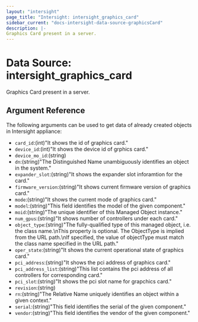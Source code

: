 ```yaml
---
layout: "intersight"
page_title: "Intersight: intersight_graphics_card"
sidebar_current: "docs-intersight-data-source-graphicsCard"
description: |-
Graphics Card present in a server.
---
```


# Data Source: intersight_graphics_card
Graphics Card present in a server.
## Argument Reference
The following arguments can be used to get data of already created objects in Intersight appliance:
* `card_id`:(int)"It shows the id of graphics card."
* `device_id`:(int)"It shows the device id of grphics card."
* `device_mo_id`:(string)
* `dn`:(string)"The Distinguished Name unambiguously identifies an object in the system."
* `expander_slot`:(string)"It shows the expander slot inforamtion for the card."
* `firmware_version`:(string)"It shows current firmware version of graphics card."
* `mode`:(string)"It shows the current mode of graphics card."
* `model`:(string)"This field identifies the model of the given component."
* `moid`:(string)"The unique identifier of this Managed Object instance."
* `num_gpus`:(string)"It shows number of controllers under each card."
* `object_type`:(string)"The fully-qualified type of this managed object, i.e. the class name.\nThis property is optional. The ObjectType is implied from the URL path.\nIf specified, the value of objectType must match the class name specified in the URL path."
* `oper_state`:(string)"It shows the current operational state of graphics card."
* `pci_address`:(string)"It shows the pci address of graphics card."
* `pci_address_list`:(string)"This list contains the pci address of all controllers for corresponding card."
* `pci_slot`:(string)"It shows the pci slot name for grapchics card."
* `revision`:(string)
* `rn`:(string)"The Relative Name uniquely identifies an object within a given context."
* `serial`:(string)"This field identifies the serial of the given component."
* `vendor`:(string)"This field identifies the vendor of the given component."
